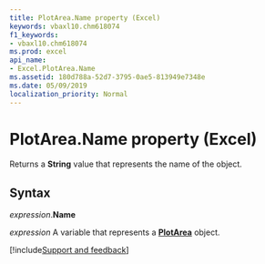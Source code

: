 ```yaml
---
title: PlotArea.Name property (Excel)
keywords: vbaxl10.chm618074
f1_keywords:
- vbaxl10.chm618074
ms.prod: excel
api_name:
- Excel.PlotArea.Name
ms.assetid: 180d788a-52d7-3795-0ae5-813949e7348e
ms.date: 05/09/2019
localization_priority: Normal
---
```



# PlotArea.Name property (Excel)

Returns a **String** value that represents the name of the object.


## Syntax

_expression_.**Name**

_expression_ A variable that represents a **[PlotArea](Excel.PlotArea(object).md)** object.




[!include[Support and feedback](~/includes/feedback-boilerplate.md)]